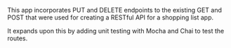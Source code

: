 This app incorporates PUT and DELETE endpoints to the existing GET and POST that
were used for creating a RESTful API for a shopping list app.

It expands upon this by adding unit testing with Mocha and Chai to test the routes.